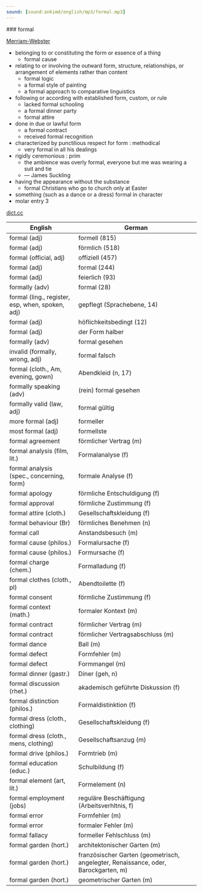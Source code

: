 ```yaml
---
sound: [sound:ankimd/english/mp3/formal.mp3]
---
```


\### formal

[Merriam-Webster](https://www.merriam-webster.com/dictionary/formal)

- belonging to or constituting the form or essence of a thing
    - formal cause
- relating to or involving the outward form, structure, relationships, or arrangement of elements rather than content
    - formal logic
    - a formal style of painting
    - a formal approach to comparative linguistics
- following or according with established form, custom, or rule
    - lacked formal schooling
    - a formal dinner party
    - formal attire
- done in due or lawful form
    - a formal contract
    - received formal recognition
- characterized by punctilious respect for form : methodical
    - very formal in all his dealings
- rigidly ceremonious : prim
    - the ambience was overly formal, everyone but me was wearing a suit and tie
    - — James Suckling
- having the appearance without the substance
    - formal Christians who go to church only at Easter
- something (such as a dance or a dress) formal in character
- molar entry 3

[dict.cc](https://www.dict.cc/formal)

| English        | German       |
| -------------- | ------------ |
| formal (adj) | formell (815) |
| formal (adj) | förmlich (518) |
| formal (official, adj) | offiziell (457) |
| formal (adj) | formal (244) |
| formal (adj) | feierlich (93) |
| formally (adv) | formal (28) |
| formal (ling., register, esp, when, spoken, adj) | gepflegt (Sprachebene, 14) |
| formal (adj) | höflichkeitsbedingt (12) |
| formal (adj) | der Form halber |
| formally (adv) | formal gesehen |
| invalid (formally, wrong, adj) | formal falsch |
| formal (cloth., Am, evening, gown) | Abendkleid (n, 17) |
| formally speaking (adv) | (rein) formal gesehen |
| formally valid (law, adj) | formal gültig |
| more formal (adj) | formeller |
| most formal (adj) | formellste |
| formal agreement | förmlicher Vertrag (m) |
| formal analysis (film, lit.) | Formalanalyse (f) |
| formal analysis (spec., concerning, form) | formale Analyse (f) |
| formal apology | förmliche Entschuldigung (f) |
| formal approval | förmliche Zustimmung (f) |
| formal attire (cloth.) | Gesellschaftskleidung (f) |
| formal behaviour (Br) | förmliches Benehmen (n) |
| formal call | Anstandsbesuch (m) |
| formal cause (philos.) | Formalursache (f) |
| formal cause (philos.) | Formursache (f) |
| formal charge <FC> (chem.) | Formalladung (f) |
| formal clothes (cloth., pl) | Abendtoilette (f) |
| formal consent | förmliche Zustimmung (f) |
| formal context (math.) | formaler Kontext (m) |
| formal contract | förmlicher Vertrag (m) |
| formal contract | förmlicher Vertragsabschluss (m) |
| formal dance | Ball (m) |
| formal defect | Formfehler (m) |
| formal defect | Formmangel (m) |
| formal dinner (gastr.) | Diner (geh, n) |
| formal discussion (rhet.) | akademisch geführte Diskussion (f) |
| formal distinction (philos.) | Formaldistinktion (f) |
| formal dress (cloth., clothing) | Gesellschaftskleidung (f) |
| formal dress (cloth., mens, clothing) | Gesellschaftsanzug (m) |
| formal drive (philos.) | Formtrieb (m) |
| formal education (educ.) | Schulbildung (f) |
| formal element (art, lit.) | Formelement (n) |
| formal employment (jobs) | reguläre Beschäftigung (Arbeitsverhltnis, f) |
| formal error | Formfehler (m) |
| formal error | formaler Fehler (m) |
| formal fallacy | formeller Fehlschluss (m) |
| formal garden (hort.) | architektonischer Garten (m) |
| formal garden (hort.) | französischer Garten (geometrisch, angelegter, Renaissance, oder, Barockgarten, m) |
| formal garden (hort.) | geometrischer Garten (m) |
